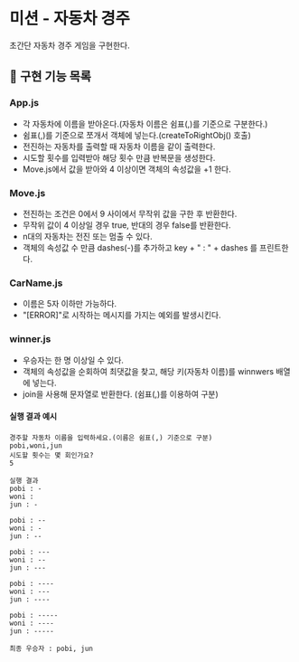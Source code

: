 # 미션 - 자동차 경주

초간단 자동차 경주 게임을 구현한다.

## 🚀 구현 기능 목록

### App.js

- 각 자동차에 이름을 받아온다.(자동차 이름은 쉼표(,)를 기준으로 구분한다.)
- 쉼표(,)를 기준으로 쪼개서 객체에 넣는다.(createToRightObj() 호출)
- 전진하는 자동차를 출력할 때 자동차 이름을 같이 출력한다.
- 시도할 횟수를 입력받아 해당 횟수 만큼 반복문을 생성한다.
- Move.js에서 값을 받아와 4 이상이면 객체의 속성값을 +1 한다.

### Move.js

- 전진하는 조건은 0에서 9 사이에서 무작위 값을 구한 후 반환한다.
- 무작위 값이 4 이상일 경우 true, 반대의 경우 false를 반환한다.
- n대의 자동차는 전진 또는 멈출 수 있다.
- 객체의 속성값 수 만큼 dashes(-)를 추가하고 key + " : " + dashes 를 프린트한다.

### CarName.js

- 이름은 5자 이하만 가능하다.
- "[ERROR]"로 시작하는 메시지를 가지는 예외를 발생시킨다.

### winner.js

- 우승자는 한 명 이상일 수 있다.
- 객체의 속성값을 순회하여 최댓값을 찾고, 해당 키(자동차 이름)를 winnwers 배열에 넣는다.
- join을 사용해 문자열로 반환한다. (쉼표(,)를 이용하여 구분)

#### 실행 결과 예시

```
경주할 자동차 이름을 입력하세요.(이름은 쉼표(,) 기준으로 구분)
pobi,woni,jun
시도할 횟수는 몇 회인가요?
5

실행 결과
pobi : -
woni :
jun : -

pobi : --
woni : -
jun : --

pobi : ---
woni : --
jun : ---

pobi : ----
woni : ---
jun : ----

pobi : -----
woni : ----
jun : -----

최종 우승자 : pobi, jun
```
